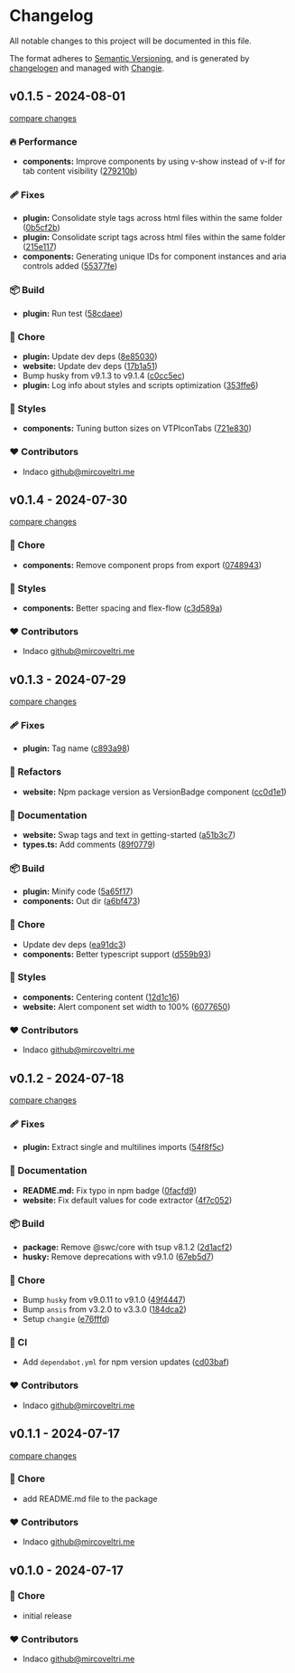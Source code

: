 # Changelog

All notable changes to this project will be documented in this file.

The format adheres to [Semantic Versioning](https://semver.org/spec/v2.0.0.html),
and is generated by [changelogen](https://github.com/unjs/changelogen) and managed with [Changie](https://github.com/miniscruff/changie).

## v0.1.5 - 2024-08-01

[compare changes](https://github.com/indaco/vitepress-templ-preview/compare/v0.1.4...v0.1.5)

### 🔥 Performance

- **components:** Improve components by using v-show instead of v-if for tab content visibility ([279210b](https://github.com/indaco/vitepress-templ-preview/commit/279210b))

### 🩹 Fixes

- **plugin:** Consolidate style tags across html files within the same folder ([0b5cf2b](https://github.com/indaco/vitepress-templ-preview/commit/0b5cf2b))
- **plugin:** Consolidate script tags across html files within the same folder ([215e117](https://github.com/indaco/vitepress-templ-preview/commit/215e117))
- **components:** Generating unique IDs for component instances and aria controls added ([55377fe](https://github.com/indaco/vitepress-templ-preview/commit/55377fe))

### 📦 Build

- **plugin:** Run test ([58cdaee](https://github.com/indaco/vitepress-templ-preview/commit/58cdaee))

### 🏡 Chore

- **plugin:** Update dev deps ([8e85030](https://github.com/indaco/vitepress-templ-preview/commit/8e85030))
- **website:** Update dev deps ([17b1a51](https://github.com/indaco/vitepress-templ-preview/commit/17b1a51))
- Bump husky from v9.1.3 to v9.1.4 ([c0cc5ec](https://github.com/indaco/vitepress-templ-preview/commit/c0cc5ec))
- **plugin:** Log info about styles and scripts optimization ([353ffe6](https://github.com/indaco/vitepress-templ-preview/commit/353ffe6))

### 🎨 Styles

- **components:** Tuning button sizes on VTPIconTabs ([721e830](https://github.com/indaco/vitepress-templ-preview/commit/721e830))

### ❤️ Contributors

- Indaco <github@mircoveltri.me>

## v0.1.4 - 2024-07-30

[compare changes](https://github.com/indaco/vitepress-templ-preview/compare/v0.1.3...v0.1.4)

### 🏡 Chore

- **components:** Remove component props from export ([0748943](https://github.com/indaco/vitepress-templ-preview/commit/0748943))

### 🎨 Styles

- **components:** Better spacing and flex-flow ([c3d589a](https://github.com/indaco/vitepress-templ-preview/commit/c3d589a))

### ❤️ Contributors

- Indaco <github@mircoveltri.me>

## v0.1.3 - 2024-07-29

[compare changes](https://github.com/indaco/vitepress-templ-preview/compare/v0.1.2...v0.1.3)

### 🩹 Fixes

- **plugin:** Tag name ([c893a98](https://github.com/indaco/vitepress-templ-preview/commit/c893a98))

### 💅 Refactors

- **website:** Npm package version as VersionBadge component ([cc0d1e1](https://github.com/indaco/vitepress-templ-preview/commit/cc0d1e1))

### 📖 Documentation

- **website:** Swap tags and text in getting-started ([a51b3c7](https://github.com/indaco/vitepress-templ-preview/commit/a51b3c7))
- **types.ts:** Add comments ([89f0779](https://github.com/indaco/vitepress-templ-preview/commit/89f0779))

### 📦 Build

- **plugin:** Minify code ([5a65f17](https://github.com/indaco/vitepress-templ-preview/commit/5a65f17))
- **components:** Out dir ([a6bf473](https://github.com/indaco/vitepress-templ-preview/commit/a6bf473))

### 🏡 Chore

- Update dev deps ([ea91dc3](https://github.com/indaco/vitepress-templ-preview/commit/ea91dc3))
- **components:** Better typescript support ([d559b93](https://github.com/indaco/vitepress-templ-preview/commit/d559b93))

### 🎨 Styles

- **components:** Centering content ([12d1c16](https://github.com/indaco/vitepress-templ-preview/commit/12d1c16))
- **website:** Alert component set width to 100% ([6077650](https://github.com/indaco/vitepress-templ-preview/commit/6077650))

### ❤️ Contributors

- Indaco <github@mircoveltri.me>

## v0.1.2 - 2024-07-18

[compare changes](https://github.com/indaco/vitepress-templ-preview/compare/v0.1.1...v0.1.2)

### 🩹 Fixes

- **plugin:** Extract single and multilines imports ([54f8f5c](https://github.com/indaco/vitepress-templ-preview/commit/54f8f5c))

### 📖 Documentation

- **README.md:** Fix typo in npm badge ([0facfd9](https://github.com/indaco/vitepress-templ-preview/commit/0facfd9))
- **website:** Fix default values for code extractor ([4f7c052](https://github.com/indaco/vitepress-templ-preview/commit/4f7c052))

### 📦 Build

- **package:** Remove @swc/core with tsup v8.1.2 ([2d1acf2](https://github.com/indaco/vitepress-templ-preview/commit/2d1acf2))
- **husky:** Remove deprecations with v9.1.0 ([67eb5d7](https://github.com/indaco/vitepress-templ-preview/commit/67eb5d7))

### 🏡 Chore

- Bump `husky` from v9.0.11 to v9.1.0 ([49f4447](https://github.com/indaco/vitepress-templ-preview/commit/49f4447))
- Bump `ansis` from v3.2.0 to v3.3.0 ([184dca2](https://github.com/indaco/vitepress-templ-preview/commit/184dca2))
- Setup `changie` ([e76fffd](https://github.com/indaco/vitepress-templ-preview/commit/e76fffd))

### 🤖 CI

- Add `dependabot.yml` for npm version updates ([cd03baf](https://github.com/indaco/vitepress-templ-preview/commit/cd03baf))

### ❤️ Contributors

- Indaco <github@mircoveltri.me>

## v0.1.1 - 2024-07-17

[compare changes](https://github.com/indaco/vitepress-templ-preview/compare/v0.1.0...v0.1.1)

### 🏡 Chore

- add README.md file to the package

### ❤️ Contributors

- Indaco <github@mircoveltri.me>

## v0.1.0 - 2024-07-17

### 🏡 Chore

- initial release

### ❤️ Contributors

- Indaco <github@mircoveltri.me>
